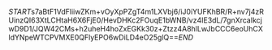 $START$s7aBtF1VdFliiwZKm+vOyXpPZgT4m1LXVbj6/iJ0iYUFKhBR/R+nv7j4zRUinzQI63XtLCHtaH6X6FjE0/HevDHKc2FOuqE1bWNB/vz4IE3dL/7gnXrcaIkcjwD9D1/JQW42CMs+h2uheH4hoZxEGKk30z+Ztzz4A8hlLwJbCCC6eoUhCXldYNpeWTCPVMXE0QFlyEPO6wDiLD4eO25glQ==$END$